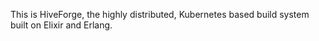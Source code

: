 This is HiveForge, the highly distributed, Kubernetes based build system built on Elixir and Erlang.

